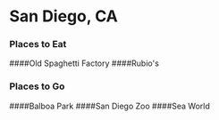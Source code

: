 # San Diego, CA

### Places to Eat
####Old Spaghetti Factory
####Rubio's

### Places to Go
####Balboa Park
####San Diego Zoo
####Sea World
